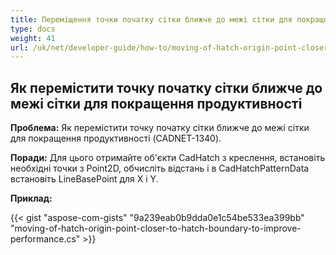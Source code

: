 ```yaml
---
title: Переміщення точки початку сітки ближче до межі сітки для покращення продуктивності
type: docs
weight: 41
url: /uk/net/developer-guide/how-to/moving-of-hatch-origin-point-closer-to-hatch-boundary-to-improve-performance/
---
```


## **Як перемістити точку початку сітки ближче до межі сітки для покращення продуктивності**

**Проблема:** Як перемістити точку початку сітки ближче до межі сітки для покращення продуктивності (CADNET-1340).

**Поради:** Для цього отримайте об'єкти CadHatch з креслення, встановіть необхідні точки з Point2D, обчисліть відстань і в CadHatchPatternData встановіть LineBasePoint для X і Y.

**Приклад:**

{{< gist "aspose-com-gists" "9a239eab0b9dda0e1c54be533ea399bb" "moving-of-hatch-origin-point-closer-to-hatch-boundary-to-improve-performance.cs" >}}
